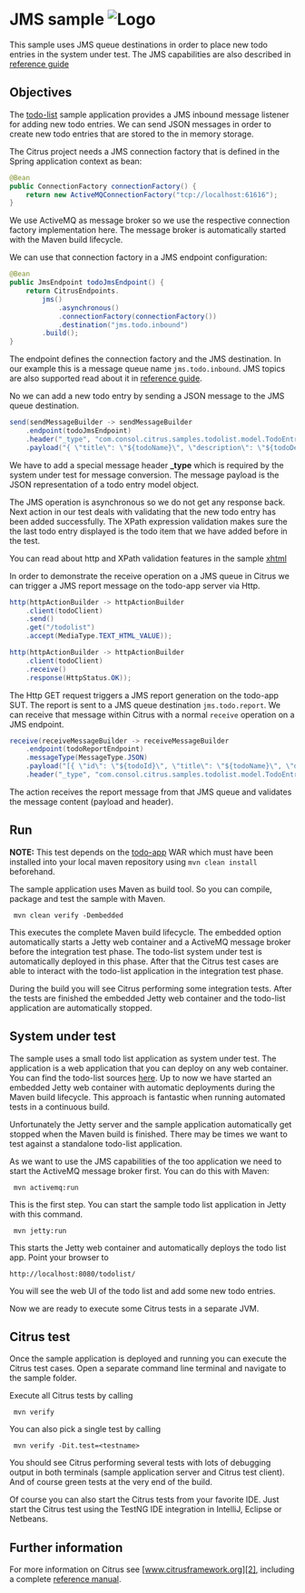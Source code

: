 JMS sample ![Logo][1]
==============

This sample uses JMS queue destinations in order to place new todo entries in the system under test. The JMS capabilities are
also described in [reference guide][4]

Objectives
---------

The [todo-list](../todo-app/README.md) sample application provides a JMS inbound message listener for adding new todo entries.
We can send JSON messages in order to create new todo entries that are stored to the in memory storage.

The Citrus project needs a JMS connection factory that is defined in the Spring application context as bean:

```java
@Bean
public ConnectionFactory connectionFactory() {
    return new ActiveMQConnectionFactory("tcp://localhost:61616");
}
```
    
We use ActiveMQ as message broker so we use the respective connection factory implementation here. The message broker is automatically
started with the Maven build lifecycle.

We can use that connection factory in a JMS endpoint configuration:

```java
@Bean
public JmsEndpoint todoJmsEndpoint() {
    return CitrusEndpoints.
        jms()
            .asynchronous()
            .connectionFactory(connectionFactory())
            .destination("jms.todo.inbound")
        .build();
}
```

The endpoint defines the connection factory and the JMS destination. In our example this is a message queue name `jms.todo.inbound`. JMS topics are also supported read about it in
[reference guide][4].    
    
No we can add a new todo entry by sending a JSON message to the JMS queue destination.
    
```java
send(sendMessageBuilder -> sendMessageBuilder
    .endpoint(todoJmsEndpoint)
    .header("_type", "com.consol.citrus.samples.todolist.model.TodoEntry")
    .payload("{ \"title\": \"${todoName}\", \"description\": \"${todoDescription}\" }"));
```
        
We have to add a special message header **_type** which is required by the system under test for message conversion. The message payload
is the JSON representation of a todo entry model object.

The JMS operation is asynchronous so we do not get any response back. Next action in our test deals with validating that the new todo 
entry has been added successfully. The XPath expression validation makes sure the the last todo entry displayed is the todo item that 
we have added before in the test.

You can read about http and XPath validation features in the sample [xhtml](../sample-xhtml/README.md)

In order to demonstrate the receive operation on a JMS queue in Citrus we can trigger a JMS report message on the todo-app server via Http.

```java
http(httpActionBuilder -> httpActionBuilder
    .client(todoClient)
    .send()
    .get("/todolist")
    .accept(MediaType.TEXT_HTML_VALUE));

http(httpActionBuilder -> httpActionBuilder
    .client(todoClient)
    .receive()
    .response(HttpStatus.OK));
```

The Http GET request triggers a JMS report generation on the todo-app SUT. The report is sent to a JMS queue destination `jms.todo.report`. We can receive that message within Citrus
with a normal `receive` operation on a JMS endpoint.

```java
receive(receiveMessageBuilder -> receiveMessageBuilder
    .endpoint(todoReportEndpoint)
    .messageType(MessageType.JSON)
    .payload("[{ \"id\": \"${todoId}\", \"title\": \"${todoName}\", \"description\": \"${todoDescription}\", \"attachment\":null, \"done\":true}]")
    .header("_type", "com.consol.citrus.samples.todolist.model.TodoEntry"));
```

The action receives the report message from that JMS queue and validates the message content (payload and header).
        
Run
---------

**NOTE:** This test depends on the [todo-app](../todo-app/) WAR which must have been installed into your local maven repository using `mvn clean install` beforehand.

The sample application uses Maven as build tool. So you can compile, package and test the
sample with Maven.
 
     mvn clean verify -Dembedded
    
This executes the complete Maven build lifecycle. The embedded option automatically starts a Jetty web
container and a ActiveMQ message broker before the integration test phase. The todo-list system under test is automatically 
deployed in this phase. After that the Citrus test cases are able to interact with the todo-list application in the integration test phase.

During the build you will see Citrus performing some integration tests.
After the tests are finished the embedded Jetty web container and the todo-list application are automatically stopped.

System under test
---------

The sample uses a small todo list application as system under test. The application is a web application
that you can deploy on any web container. You can find the todo-list sources [here](../todo-app). Up to now we have started an 
embedded Jetty web container with automatic deployments during the Maven build lifecycle. This approach is fantastic 
when running automated tests in a continuous build.
  
Unfortunately the Jetty server and the sample application automatically get stopped when the Maven build is finished. 
There may be times we want to test against a standalone todo-list application. 
 
As we want to use the JMS capabilities of the too application we need to start the ActiveMQ message broker first. You can do this with Maven:
 
     mvn activemq:run

This is the first step. You can start the sample todo list application in Jetty with this command.

     mvn jetty:run

This starts the Jetty web container and automatically deploys the todo list app. Point your browser to
 
    http://localhost:8080/todolist/

You will see the web UI of the todo list and add some new todo entries.
    
Now we are ready to execute some Citrus tests in a separate JVM.

Citrus test
---------

Once the sample application is deployed and running you can execute the Citrus test cases.
Open a separate command line terminal and navigate to the sample folder.

Execute all Citrus tests by calling

     mvn verify

You can also pick a single test by calling

     mvn verify -Dit.test=<testname>

You should see Citrus performing several tests with lots of debugging output in both terminals (sample application server
and Citrus test client). And of course green tests at the very end of the build.

Of course you can also start the Citrus tests from your favorite IDE.
Just start the Citrus test using the TestNG IDE integration in IntelliJ, Eclipse or Netbeans.

Further information
---------

For more information on Citrus see [www.citrusframework.org][2], including
a complete [reference manual][3].

 [1]: https://citrusframework.org/img/brand-logo.png "Citrus"
 [2]: https://citrusframework.org
 [3]: https://citrusframework.org/reference/html/
 [4]: https://citrusframework.org/reference/html#jms
